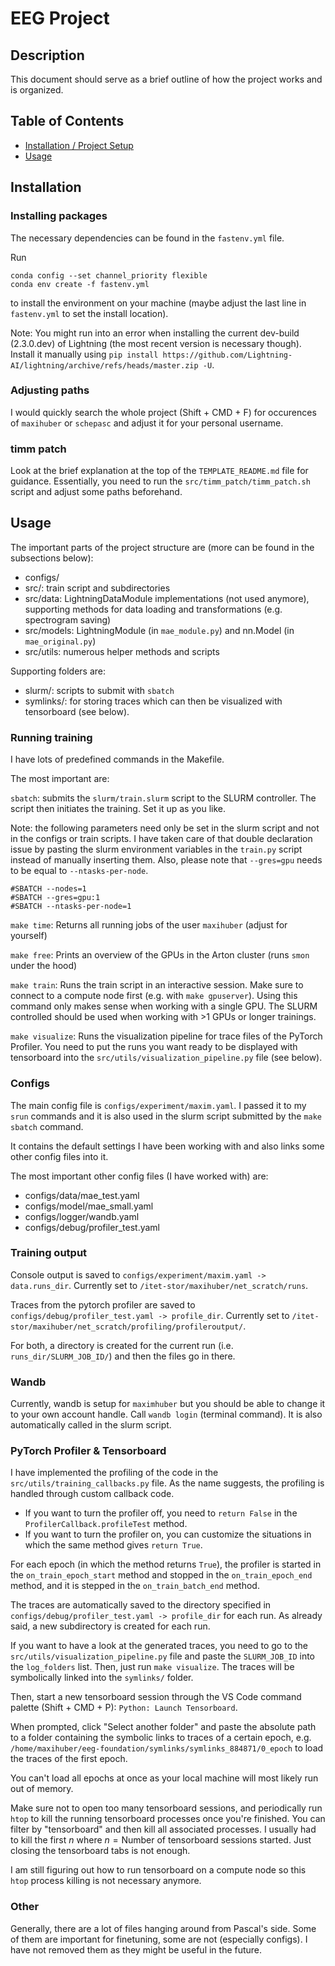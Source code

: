 # EEG Project

## Description
This document should serve as a brief outline of how the project works and is organized.

## Table of Contents
- [Installation / Project Setup](#Installation)
- [Usage](#Usage)

## Installation

### Installing packages

The necessary dependencies can be found in the `fastenv.yml` file.

Run 

```
conda config --set channel_priority flexible
conda env create -f fastenv.yml
```

to install the environment on your machine (maybe adjust the last line in `fastenv.yml` to set the install location).

Note: You might run into an error when installing the current dev-build (2.3.0.dev) of Lightning (the most recent version is necessary though). Install it manually using `pip install https://github.com/Lightning-AI/lightning/archive/refs/heads/master.zip -U`.

### Adjusting paths
I would quickly search the whole project (Shift + CMD + F) for occurences of `maxihuber` or `schepasc` and adjust it for your personal username.

### timm patch

Look at the brief explanation at the top of the `TEMPLATE_README.md` file for guidance. Essentially, you need to run the `src/timm_patch/timm_patch.sh` script and adjust some paths beforehand.

## Usage

The important parts of the project structure are (more can be found in the subsections below):
- configs/
- src/: train script and subdirectories
- src/data: LightningDataModule implementations (not used anymore), supporting methods for data loading and transformations (e.g. spectrogram saving)
- src/models: LightningModule (in `mae_module.py`) and nn.Model (in `mae_original.py`)
- src/utils: numerous helper methods and scripts

Supporting folders are:
- slurm/: scripts to submit with `sbatch`
- symlinks/: for storing traces which can then be visualized with tensorboard (see below).

### Running training

I have lots of predefined commands in the Makefile.

The most important are:

`sbatch`: submits the `slurm/train.slurm` script to the SLURM controller. The script then initiates the training. Set it up as you like.

Note: the following parameters need only be set in the slurm script and not in the configs or train scripts. I have taken care of that double declaration issue by pasting the slurm environment variables in the `train.py` script instead of manually inserting them. Also, please note that `--gres=gpu` needs to be equal to `--ntasks-per-node`.

```
#SBATCH --nodes=1
#SBATCH --gres=gpu:1
#SBATCH --ntasks-per-node=1
```

`make time`: Returns all running jobs of the user `maxihuber` (adjust for yourself)

`make free`: Prints an overview of the GPUs in the Arton cluster (runs `smon` under the hood)

`make train`: Runs the train script in an interactive session. Make sure to connect to a compute node first (e.g. with `make gpuserver`). Using this command only makes sense when working with a single GPU. The SLURM controlled should be used when working with >1 GPUs or longer trainings.

`make visualize`: Runs the visualization pipeline for trace files of the PyTorch Profiler. You need to put the runs you want ready to be displayed with tensorboard into the `src/utils/visualization_pipeline.py` file (see below).

### Configs

The main config file is `configs/experiment/maxim.yaml`. I passed it to my `srun` commands and it is also used in the slurm script submitted by the `make sbatch` command.

It contains the default settings I have been working with and also links some other config files into it.

The most important other config files (I have worked with) are:
- configs/data/mae_test.yaml
- configs/model/mae_small.yaml
- configs/logger/wandb.yaml
- configs/debug/profiler_test.yaml

### Training output

Console output is saved to `configs/experiment/maxim.yaml -> data.runs_dir`. Currently set to `/itet-stor/maxihuber/net_scratch/runs`.

Traces from the pytorch profiler are saved to `configs/debug/profiler_test.yaml -> profile_dir`. Currently set to `/itet-stor/maxihuber/net_scratch/profiling/profileroutput/`.

For both, a directory is created for the current run (i.e. `runs_dir/SLURM_JOB_ID/`) and then the files go in there.

### Wandb

Currently, wandb is setup for `maximhuber` but you should be able to change it to your own account handle. Call `wandb login` (terminal command). It is also automatically called in the slurm script.

### PyTorch Profiler & Tensorboard

I have implemented the profiling of the code in the `src/utils/training_callbacks.py` file. As the name suggests, the profiling is handled through custom callback code.

- If you want to turn the profiler off, you need to `return False` in the `ProfilerCallback.profileTest` method.
- If you want to turn the profiler on, you can customize the situations in which the same method gives `return True`.

For each epoch (in which the method returns `True`), the profiler is started in the `on_train_epoch_start` method and stopped in the `on_train_epoch_end` method, and it is stepped in the `on_train_batch_end` method.

The traces are automatically saved to the directory specified in `configs/debug/profiler_test.yaml -> profile_dir` for each run. As already said, a new subdirectory is created for each run.

If you want to have a look at the generated traces, you need to go to the `src/utils/visualization_pipeline.py` file and paste the `SLURM_JOB_ID` into the `log_folders` list. Then, just run `make visualize`. The traces will be symbolically linked into the `symlinks/` folder. 

Then, start a new tensorboard session through the VS Code command palette (Shift + CMD + P): `Python: Launch Tensorboard`.

When prompted, click "Select another folder" and paste the absolute path to a folder containing the symbolic links to traces of a certain epoch, e.g. `/home/maxihuber/eeg-foundation/symlinks/symlinks_884871/0_epoch` to load the traces of the first epoch.

You can't load all epochs at once as your local machine will most likely run out of memory.

Make sure not to open too many tensorboard sessions, and periodically run `htop` to kill the running tensorboard processes once you're finished. You can filter by "tensorboard" and then kill all associated processes. I usually had to kill the first $n$ where $n = \text{Number of tensorboard sessions started}$. Just closing the tensorboard tabs is not enough.

I am still figuring out how to run tensorboard on a compute node so this `htop` process killing is not necessary anymore.


### Other

Generally, there are a lot of files hanging around from Pascal's side. Some of them are important for finetuning, some are not (especially configs). I have not removed them as they might be useful in the future.
